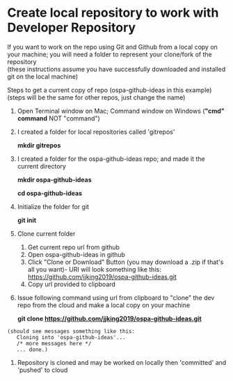 # Create local repository to work with Developer Repository

If you want to work on the repo using Git and Github from a local copy on your machine; you will need a folder to represent your clone/fork of the repository 
<br/>(these instructions assume you have successfully downloaded and installed git on the local machine)

Steps to get a current copy of repo (ospa-github-ideas in this example)
<br/>(steps will be the same for other repos, just change the name)

1. Open Terminal window on Mac; Command window on Windows (__"cmd" command__ NOT "command")

1. I created a folder for local repositories called 'gitrepos'

    __mkdir gitrepos__

1. I created a folder for the ospa-github-ideas repo; and made it the current directory

    __mkdir ospa-github-ideas__

    __cd ospa-github-ideas__

1. Initialize the folder for git

    __git init__

1. Clone current folder 

     1. Get current repo url from github 
     1. Open ospa-github-ideas in github
     1. Click "Clone or Download" Button (you may download a .zip if that's all you want)- URI will look something like this: https://github.com/jjking2019/ospa-github-ideas.git
     1. Copy url provided to clipboard

  1. Issue following command using url from clipboard to "clone" the dev repo from the cloud and make a local copy on your machine

     __git clone https://github.com/jjking2019/ospa-github-ideas.git__

    (should see messages something like this: 
       Cloning into 'ospa-github-ideas'...
       /* more messages here */ 
       ... done.)

1. Repository is cloned and may be worked on locally then 'committed' and 'pushed' to cloud
